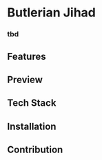 # Butlerian Jihad

### tbd

## Features

## Preview

## Tech Stack

## Installation

## Contribution